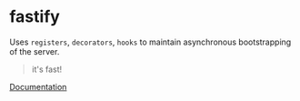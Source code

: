 # fastify

Uses `registers`, `decorators`, `hooks` to maintain asynchronous bootstrapping of the server.

> it's fast!

[Documentation](https://fastify.dev/)
